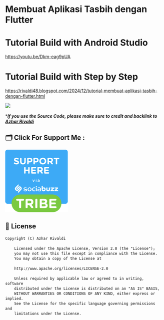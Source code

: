 # Membuat Aplikasi Tasbih dengan Flutter

# Tutorial Build with Android Studio
https://youtu.be/Dkm-eag9pUA

# Tutorial Build with Step by Step
https://rivaldi48.blogspot.com/2024/12/tutorial-membuat-aplikasi-tasbih-dengan-flutter.html

<img src="https://blogger.googleusercontent.com/img/b/R29vZ2xl/AVvXsEgJJ-lAQ2EdT5iGvXV0-fVihwUVwzX4AL5v_BM6WlcDV9nvVESBSxQfCJ7tNtfwTGHJ1TcAJdzCXcc7HFcCeVDJN_dqwNvWlpK7JGRu8zf5Z-zXq5eVg6NF9vY8Yt82OhLgbSzSBzvdV0HAwHSdpzN5C6aSssn3uvpAEYgZsm_BQgSWy9aCeFAIcy12PoCv/s1280/Tutorial%20Membuat%20Aplikasi%20Tasbih%20dengan%20Flutter.png" data-canonical-src="https://rivaldi48.blogspot.com/2024/12/tutorial-membuat-aplikasi-tasbih-dengan-flutter.html" style="max-width:100%;">

****If you use the Source Code, please make sure to credit and backlink to [Azhar Rivaldi](https://rivaldi48.blogspot.com/)***

## 🗂 Click For Support Me :
<a href="https://sociabuzz.com/azharrvldi_/donate"> 
<img src="https://github.com/AzharRivaldi/AzharRivaldi/blob/master/Support%20Here.png" width="200" height="200"></a>

## 📄 License

```
Copyright (C) Azhar Rivaldi

    Licensed under the Apache License, Version 2.0 (the "License");
    you may not use this file except in compliance with the License.
    You may obtain a copy of the License at

    http://www.apache.org/licenses/LICENSE-2.0

    Unless required by applicable law or agreed to in writing, software
    distributed under the License is distributed on an "AS IS" BASIS,
    WITHOUT WARRANTIES OR CONDITIONS OF ANY KIND, either express or implied.
    See the License for the specific language governing permissions and
    limitations under the License.

```
